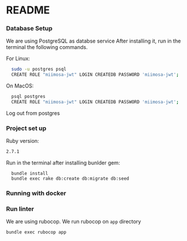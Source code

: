 # README

### Database Setup

We are using PostgreSQL as databse service
After installing it, run in the terminal the following commands.

For Linux:
```bash
  sudo -u postgres psql
  CREATE ROLE "miimosa-jwt" LOGIN CREATEDB PASSWORD 'miimosa-jwt';
```

On MacOS:
```bash
  psql postgres
  CREATE ROLE "miimosa-jwt" LOGIN CREATEDB PASSWORD 'miimosa-jwt';
```

Log out from postgres

### Project set up

Ruby version:
```bash
2.7.1
```

Run in the terminal after installing bunlder gem:

```
  bundle install
  bundle exec rake db:create db:migrate db:seed
```

### Running with docker

### Run linter

We are using rubocop. We run rubocop on `app` directory

```bash
bundle exec rubocop app
```
